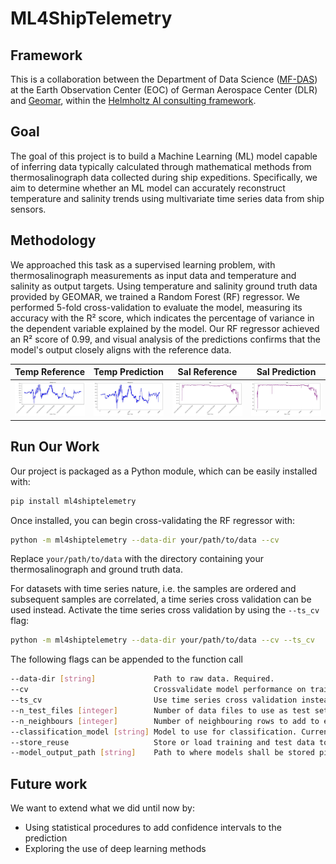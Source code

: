 # ML4ShipTelemetry

## Framework
This is a collaboration between the Department of Data Science ([MF-DAS](https://www.dlr.de/de/eoc/ueber-uns/institut-fuer-methodik-der-fernerkundung/eo-data-science)) at the Earth Observation Center (EOC) of German Aerospace Center (DLR) and [Geomar](https://www.geomar.de/), within the [Helmholtz AI consulting framework](https://www.helmholtz.ai/you-helmholtz-ai/ai-consulting/).

## Goal
The goal of this project is to build a Machine Learning (ML) model capable of inferring data typically calculated through mathematical methods from thermosalinograph data collected during ship expeditions. Specifically, we aim to determine whether an ML model can accurately reconstruct temperature and salinity trends using multivariate time series data from ship sensors.

## Methodology

We approached this task as a supervised learning problem, with thermosalinograph measurements as input data and temperature and salinity as output targets. Using temperature and salinity ground truth data provided by GEOMAR, we trained a Random Forest (RF) regressor. We performed 5-fold cross-validation to evaluate the model, measuring its accuracy with the R² score, which indicates the percentage of variance in the dependent variable explained by the model. Our RF regressor achieved an R² score of 0.99, and visual analysis of the predictions confirms that the model's output closely aligns with the reference data.

| Temp Reference         | Temp Prediction         | Sal Reference         | Sal Prediction         |
|------------------------|-------------------------|-----------------------|------------------------|
| ![Temp Reference](imgs/temp_ref.jpg) | ![Temp Prediction](imgs/temp_pred.jpg) | ![Sal Reference](imgs/sal_ref.jpg) | ![Sal Prediction](imgs/sal_pred.jpg) |

## Run Our Work

Our project is packaged as a Python module, which can be easily installed with:

```bash
pip install ml4shiptelemetry
```

Once installed, you can begin cross-validating the RF regressor with:

```bash
python -m ml4shiptelemetry --data-dir your/path/to/data --cv
```

Replace `your/path/to/data` with the directory containing your thermosalinograph and ground truth data.

For datasets with time series nature, i.e. the samples are ordered and subsequent samples are correlated, a time series cross validation can be used instead. Activate the time series cross validation by using the `--ts_cv` flag:

```bash
python -m ml4shiptelemetry --data-dir your/path/to/data --cv --ts_cv
```

The following flags can be appended to the function call

```bash
--data-dir [string]             Path to raw data. Required.
--cv                            Crossvalidate model performance on training data. Leave out to not crossvalidate.
--ts_cv                         Use time series cross validation instead of regular cross validation.
--n_test_files [integer]        Number of data files to use as test set. Test files are picked from the back of the list of files.
--n_neighbours [integer]        Number of neighbouring rows to add to each row in the training set. For example, a value 1 means adding the row before and after.
--classification_model [string] Model to use for classification. Currently implemented: rf, balanced_rf.
--store_reuse                   Store or load training and test data to file in the directory from which the python script is executed.
--model_output_path [string]    Path to where models shall be stored pickle files at specified location. Leave out to not store models.
```

## Future work

We want to extend what we did until now by:
- Using statistical procedures to add confidence intervals to the prediction
- Exploring the use of deep learning methods